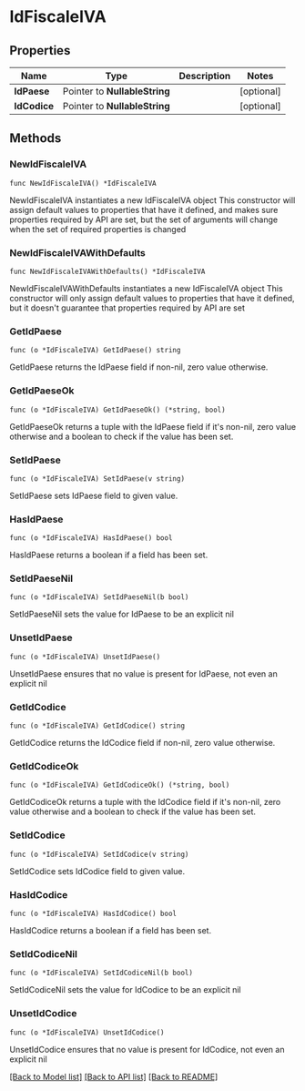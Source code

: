 # IdFiscaleIVA

## Properties

Name | Type | Description | Notes
------------ | ------------- | ------------- | -------------
**IdPaese** | Pointer to **NullableString** |  | [optional] 
**IdCodice** | Pointer to **NullableString** |  | [optional] 

## Methods

### NewIdFiscaleIVA

`func NewIdFiscaleIVA() *IdFiscaleIVA`

NewIdFiscaleIVA instantiates a new IdFiscaleIVA object
This constructor will assign default values to properties that have it defined,
and makes sure properties required by API are set, but the set of arguments
will change when the set of required properties is changed

### NewIdFiscaleIVAWithDefaults

`func NewIdFiscaleIVAWithDefaults() *IdFiscaleIVA`

NewIdFiscaleIVAWithDefaults instantiates a new IdFiscaleIVA object
This constructor will only assign default values to properties that have it defined,
but it doesn't guarantee that properties required by API are set

### GetIdPaese

`func (o *IdFiscaleIVA) GetIdPaese() string`

GetIdPaese returns the IdPaese field if non-nil, zero value otherwise.

### GetIdPaeseOk

`func (o *IdFiscaleIVA) GetIdPaeseOk() (*string, bool)`

GetIdPaeseOk returns a tuple with the IdPaese field if it's non-nil, zero value otherwise
and a boolean to check if the value has been set.

### SetIdPaese

`func (o *IdFiscaleIVA) SetIdPaese(v string)`

SetIdPaese sets IdPaese field to given value.

### HasIdPaese

`func (o *IdFiscaleIVA) HasIdPaese() bool`

HasIdPaese returns a boolean if a field has been set.

### SetIdPaeseNil

`func (o *IdFiscaleIVA) SetIdPaeseNil(b bool)`

 SetIdPaeseNil sets the value for IdPaese to be an explicit nil

### UnsetIdPaese
`func (o *IdFiscaleIVA) UnsetIdPaese()`

UnsetIdPaese ensures that no value is present for IdPaese, not even an explicit nil
### GetIdCodice

`func (o *IdFiscaleIVA) GetIdCodice() string`

GetIdCodice returns the IdCodice field if non-nil, zero value otherwise.

### GetIdCodiceOk

`func (o *IdFiscaleIVA) GetIdCodiceOk() (*string, bool)`

GetIdCodiceOk returns a tuple with the IdCodice field if it's non-nil, zero value otherwise
and a boolean to check if the value has been set.

### SetIdCodice

`func (o *IdFiscaleIVA) SetIdCodice(v string)`

SetIdCodice sets IdCodice field to given value.

### HasIdCodice

`func (o *IdFiscaleIVA) HasIdCodice() bool`

HasIdCodice returns a boolean if a field has been set.

### SetIdCodiceNil

`func (o *IdFiscaleIVA) SetIdCodiceNil(b bool)`

 SetIdCodiceNil sets the value for IdCodice to be an explicit nil

### UnsetIdCodice
`func (o *IdFiscaleIVA) UnsetIdCodice()`

UnsetIdCodice ensures that no value is present for IdCodice, not even an explicit nil

[[Back to Model list]](../README.md#documentation-for-models) [[Back to API list]](../README.md#documentation-for-api-endpoints) [[Back to README]](../README.md)


